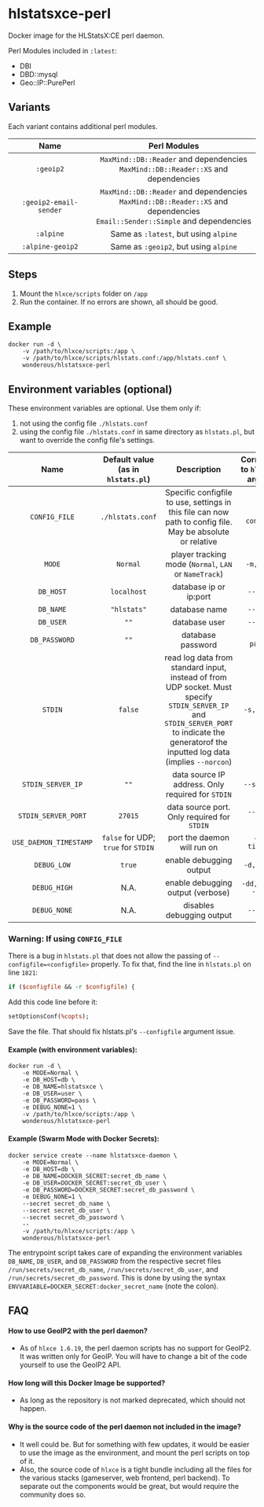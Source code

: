 # hlstatsxce-perl
Docker image for the HLStatsX:CE perl daemon.

Perl Modules included in `:latest`:
- DBI
- DBD::mysql
- Geo::IP::PurePerl


## Variants

Each variant contains additional perl modules.

| Name | Perl Modules |
|:-------:|:---------:|
| `:geoip2` | `MaxMind::DB::Reader` and dependencies<br> `MaxMind::DB::Reader::XS` and dependencies
| `:geoip2-email-sender` | `MaxMind::DB::Reader` and dependencies<br> `MaxMind::DB::Reader::XS` and dependencies<br> `Email::Sender::Simple` and dependencies
| `:alpine` | Same as `:latest`, but using `alpine`
| `:alpine-geoip2` | Same as `:geoip2`, but using `alpine`


## Steps

1. Mount the `hlxce/scripts` folder on `/app`
2. Run the container. If no errors are shown, all should be good.



## Example

```
docker run -d \
    -v /path/to/hlxce/scripts:/app \
    -v /path/to/hlxce/scripts/hlstats.conf:/app/hlstats.conf \
    wonderous/hlstatsxce-perl
```


## Environment variables (optional)

These environment variables are optional. Use them only if:
1. not using the config file `./hlstats.conf`
2. using the config file `./hlstats.conf` in same directory as `hlstats.pl`, but want to override the config file's settings.

| Name | Default value (as in `hlstats.pl`) | Description | Corresponds to `hlstats.pl` argument |
|:-------:|:---------:|:---------:|:---------:|
| `CONFIG_FILE` | `./hlstats.conf` | Specific configfile to use, settings in this file can now path to config file. May be absolute or relative | `-c,--configfile`
| `MODE` | `Normal` | player tracking mode (`Normal`, `LAN` or `NameTrack`) | `-m, --mode`
| `DB_HOST` | `localhost` | database ip or ip:port | `--db-host`
| `DB_NAME` | `"hlstats"` | database name | `--db-name`
| `DB_USER` | `""` | database user | `--db-name`
| `DB_PASSWORD` | `""` | database password | `--db-password`
| `STDIN` | `false` | read log data from standard input, instead of from UDP socket. Must specify `STDIN_SERVER_IP` and `STDIN_SERVER_PORT` to indicate the generatorof the inputted log data (implies `--norcon`) | `-s, --stdin`
| `STDIN_SERVER_IP` | `""` | data source IP address. Only required for `STDIN` | `--server-ip`
| `STDIN_SERVER_PORT` | `27015` | data source port. Only required for `STDIN` | `--server-port`
| `USE_DAEMON_TIMESTAMP` | `false` for UDP; `true` for `STDIN` | port the daemon will run on | `-t, --timestamp`
| `DEBUG_LOW` | `true` | enable debugging output | `-d, --debug`
| `DEBUG_HIGH` | N.A. | enable debugging output (verbose) | `-dd, --debug --debug`
| `DEBUG_NONE` | N.A. | disables debugging output | `--nodebug`

### Warning: If using `CONFIG_FILE`
There is a bug in `hlstats.pl` that does not allow the passing of `--configfile=<configfile>` properly. To fix that, find the line in `hlstats.pl` on line `1821`:

```perl
if ($configfile && -r $configfile) {
```

Add this code line before it:

```perl
setOptionsConf(%copts);
```

Save the file. That should fix hlstats.pl's `--configfile` argument issue.

#### Example (with environment variables):

```
docker run -d \
    -e MODE=Normal \
    -e DB_HOST=db \
    -e DB_NAME=hlstatsxce \
    -e DB_USER=user \
    -e DB_PASSWORD=pass \
    -e DEBUG_NONE=1 \
    -v /path/to/hlxce/scripts:/app \
    wonderous/hlstatsxce-perl
```

#### Example (Swarm Mode with Docker Secrets):

```
docker service create --name hlstatsxce-daemon \
    -e MODE=Normal \
    -e DB_HOST=db \
    -e DB_NAME=DOCKER_SECRET:secret_db_name \
    -e DB_USER=DOCKER_SECRET:secret_db_user \
    -e DB_PASSWORD=DOCKER_SECRET:secret_db_password \
    -e DEBUG_NONE=1 \
    --secret secret_db_name \
    --secret secret_db_user \
    --secret secret_db_password \
    --
    -v /path/to/hlxce/scripts:/app \
    wonderous/hlstatsxce-perl
```

The entrypoint script takes care of expanding the environment variables `DB_NAME`, `DB_USER`, and `DB_PASSWORD` from the respective secret files `/run/secrets/secret_db_name`, `/run/secrets/secret_db_user`, and `/run/secrets/secret_db_password`. This is done by using the syntax `ENVVARIABLE=DOCKER_SECRET:docker_secret_name` (note the colon).

## FAQ

#### How to use GeoIP2 with the perl daemon?
 - As of `hlxce 1.6.19`, the perl daemon scripts has no support for GeoIP2. It was written only for GeoIP. You will have to change a bit of the code yourself to use the GeoIP2 API.

#### How long will this Docker Image be supported?
 - As long as the repository is not marked deprecated, which should not happen.

#### Why is the source code of the perl daemon not included in the image?
 - It well could be. But for something with few updates, it would be easier to use the image as the environment, and mount the perl scripts on top of it.
 - Also, the source code of `hlxce` is a tight bundle including all the files for the various stacks (gameserver, web frontend, perl backend). To separate out the components would be great, but would require the community does so.